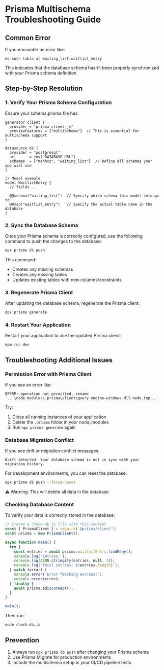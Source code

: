 # Prisma Multischema Troubleshooting Guide

## Common Error
If you encounter an error like:
```
no such table at waiting_list.waitlist_entry
```

This indicates that the database schema hasn't been properly synchronized with your Prisma schema definition.

## Step-by-Step Resolution

### 1. Verify Your Prisma Schema Configuration

Ensure your schema.prisma file has:

```prisma
generator client {
  provider = "prisma-client-js"
  previewFeatures = ["multiSchema"]  // This is essential for multischema support
}

datasource db {
  provider = "postgresql"
  url      = env("DATABASE_URL")
  schemas  = ["manhco", "waiting_list"]  // Define all schemas your app will use
}

// Model example
model WaitlistEntry {
  // fields...
  
  @@schema("waiting_list")  // Specify which schema this model belongs to
  @@map("waitlist_entry")   // Specify the actual table name in the database
}
```

### 2. Sync the Database Schema

Once your Prisma schema is correctly configured, use the following command to push the changes to the database:

```bash
npx prisma db push
```

This command:
- Creates any missing schemas 
- Creates any missing tables
- Updates existing tables with new columns/constraints

### 3. Regenerate Prisma Client

After updating the database schema, regenerate the Prisma client:

```bash
npx prisma generate
```

### 4. Restart Your Application

Restart your application to use the updated Prisma client:

```bash
npm run dev
```

## Troubleshooting Additional Issues

### Permission Error with Prisma Client

If you see an error like:
```
EPERM: operation not permitted, rename '...\node_modules\.prisma\client\query_engine-windows.dll.node.tmp...'
```

Try:
1. Close all running instances of your application
2. Delete the `.prisma` folder in your node_modules
3. Run `npx prisma generate` again

### Database Migration Conflict

If you see drift or migration conflict messages:

```
Drift detected: Your database schema is not in sync with your migration history.
```

For development environments, you can reset the database:
```bash
npx prisma db push --force-reset
```
⚠️ Warning: This will delete all data in the database.

### Checking Database Content

To verify your data is correctly stored in the database:

```javascript
// Create a check-db.js file with this content
const { PrismaClient } = require('@prisma/client');
const prisma = new PrismaClient();

async function main() {
  try {
    const entries = await prisma.waitlistEntry.findMany();
    console.log('Entries:');
    console.log(JSON.stringify(entries, null, 2));
    console.log(`Total entries: ${entries.length}`);
  } catch (error) {
    console.error('Error fetching entries:');
    console.error(error);
  } finally {
    await prisma.$disconnect();
  }
}

main();
```

Then run:
```bash
node check-db.js
```

## Prevention

1. Always run `npx prisma db push` after changing your Prisma schema
2. Use Prisma Migrate for production environments
3. Include the multischema setup in your CI/CD pipeline tests 